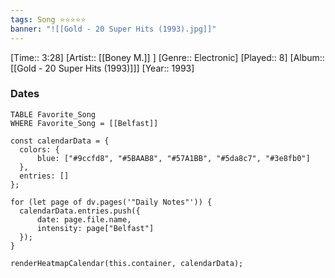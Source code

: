 ```yaml
---
tags: Song ⭐⭐⭐⭐⭐ 
banner: "![[Gold - 20 Super Hits (1993).jpg]]"
---
```

[Time:: 3:28]
[Artist:: [[Boney M.]] ]
[Genre:: Electronic]
[Played:: 8]
[Album:: [[Gold - 20 Super Hits (1993)]]]
[Year:: 1993]
### Dates
````dataview
TABLE Favorite_Song
WHERE Favorite_Song = [[Belfast]]
````
  ```dataviewjs
const calendarData = { 
	colors: { 
		blue: ["#9ccfd8", "#5BAAB8", "#57A1BB", "#5da8c7", "#3e8fb0"] 
	}, 
	entries: [] 
}; 

for (let page of dv.pages('"Daily Notes"')) { 
	calendarData.entries.push({ 
		date: page.file.name, 
		intensity: page["Belfast"]
	}); 
} 

renderHeatmapCalendar(this.container, calendarData);
```

